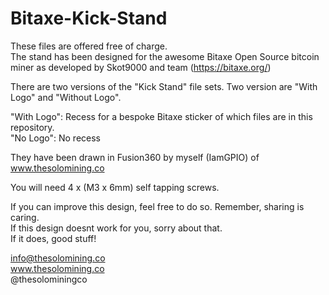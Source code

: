 # Bitaxe-Kick-Stand

These files are offered free of charge.   
The stand has been designed for the awesome Bitaxe Open Source bitcoin miner as developed by Skot9000 and team (https://bitaxe.org/)

There are two versions of the "Kick Stand" file sets. Two version are "With Logo" and "Without Logo".  

"With Logo": Recess for a bespoke Bitaxe sticker of which files are in this repository.  
"No Logo": No recess
 
They have been drawn in Fusion360 by myself (IamGPIO) of www.thesolomining.co  

You will need 4 x (M3 x 6mm) self tapping screws.  


If you can improve this design, feel free to do so. Remember, sharing is caring.  
If this design doesnt work for you, sorry about that.  
If it does, good stuff!  


info@thesolomining.co  
www.thesolomining.co  
@thesolominingco  

